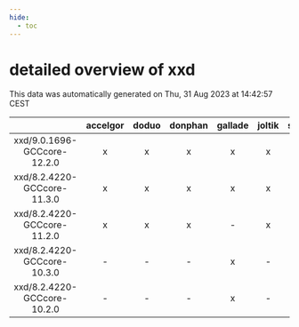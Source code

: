 ```yaml
---
hide:
  - toc
---
```


detailed overview of xxd
========================


This data was automatically generated on Thu, 31 Aug 2023 at 14:42:57 CEST  

| |accelgor|doduo|donphan|gallade|joltik|skitty|swalot|victini|
| :---: | :---: | :---: | :---: | :---: | :---: | :---: | :---: | :---: |
|xxd/9.0.1696-GCCcore-12.2.0|x|x|x|x|x|x|x|x|
|xxd/8.2.4220-GCCcore-11.3.0|x|x|x|x|x|x|x|x|
|xxd/8.2.4220-GCCcore-11.2.0|x|x|x|-|x|x|x|x|
|xxd/8.2.4220-GCCcore-10.3.0|-|-|-|x|-|-|-|-|
|xxd/8.2.4220-GCCcore-10.2.0|-|-|-|x|-|-|-|-|
